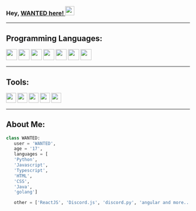 
### Hey, [WANTED here! ](https://discord.com/users/676864404926627871)<img src="https://media.giphy.com/media/hvRJCLFzcasrR4ia7z/giphy.gif" width="25px">

----------



## Programming Languages:
<img src = 'https://cdn.discordapp.com/attachments/804784851035095050/807550498843656212/5848152fcef1014c0b5e4967.png' height='30'/> <img src = 'https://cdn.discordapp.com/attachments/804784851035095050/807550930626936832/1200px-Typescript_logo_2020.svg.png' height='30'/> <img src = 'https://cdn.discordapp.com/attachments/804784851035095050/807551150186168330/javascript.png' height='30'/> <img src = 'https://cdn.discordapp.com/attachments/804784851035095050/807551316766883860/512px-HTML5_logo_and_wordmark.svg.png' height='30'/> <img src = 'https://cdn.discordapp.com/attachments/804784851035095050/807551493661261845/CSS.3.svg.png' height='30'/> <img src = 'https://cdn.discordapp.com/attachments/804784851035095050/807553183676366848/golang.png' height='30'> <img src = 'https://cdn.discordapp.com/attachments/804784851035095050/807555215577317396/java-logo-vector-768x768.png' height='30'>
 
---
## Tools:
<img src = 'https://cdn.discordapp.com/attachments/804784851035095050/807557490647498762/1200px-Visual_Studio_Code_Insiders_1.36_icon.svg.png' height='27'> <img src = 'https://cdn.discordapp.com/attachments/804784851035095050/807558058506977280/1024px-PyCharm_Logo.svg.png' height='27'> <img src = 'https://cdn.discordapp.com/attachments/804784851035095050/807558530948661298/1200px-WebStorm.png' height='27'> <img src = 'https://cdn.discordapp.com/attachments/804784851035095050/807558946121842708/1024px-IntelliJ_IDEA_Logo.svg.png' height = '27'> <img src = 'https://cdn.discordapp.com/attachments/802216360318468187/810190126495170667/mysql-workbench-icon.png' height = '27'>


---
 ## About Me:
 ```python
 class WANTED:
    user = 'WANTED',
	age = '17',
	languages = [
	'Python',
	'Javascript', 
	'Typescript', 
	'HTML',
	'CSS',
	'Java',
	'golang']

	other = ['ReactJS', 'Discord.js', 'discord.py', 'angular and more..']
 ```
 
